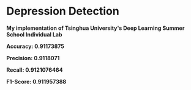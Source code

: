 # Depression Detection

**My implementation of Tsinghua University's Deep Learning Summer School Individual Lab**

**Accuracy:  0.91173875**

**Precision:  0.9118071**

**Recall:  0.9121076464**

**F1-Score:  0.911957388**
